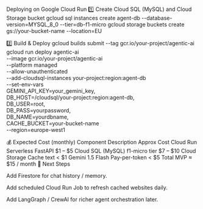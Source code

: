 Deploying on Google Cloud Run
1️⃣ Create Cloud SQL (MySQL) and Cloud Storage bucket
gcloud sql instances create agent-db --database-version=MYSQL_8_0 --tier=db-f1-micro
gcloud storage buckets create gs://your-bucket-name --location=EU

2️⃣ Build & Deploy
gcloud builds submit --tag gcr.io/your-project/agentic-ai
gcloud run deploy agentic-ai \
  --image gcr.io/your-project/agentic-ai \
  --platform managed \
  --allow-unauthenticated \
  --add-cloudsql-instances your-project:region:agent-db \
  --set-env-vars \
    GEMINI_API_KEY=your_gemini_key,\
    DB_HOST=/cloudsql/your-project:region:agent-db,\
    DB_USER=root,\
    DB_PASS=yourpassword,\
    DB_NAME=yourdbname,\
    CACHE_BUCKET=your-bucket-name \
  --region=europe-west1

💰 Expected Cost (monthly)
Component	Description	Approx Cost
Cloud Run	Serverless FastAPI	$1 – $5
Cloud SQL (MySQL)	f1-micro tier	$7 – $10
Cloud Storage	Cache text	< $1
Gemini 1.5 Flash	Pay-per-token	< $5
Total MVP		≈ $15 / month
🧭 Next Steps

Add Firestore for chat history / memory.

Add scheduled Cloud Run Job to refresh cached websites daily.

Add LangGraph / CrewAI for richer agent orchestration later.
